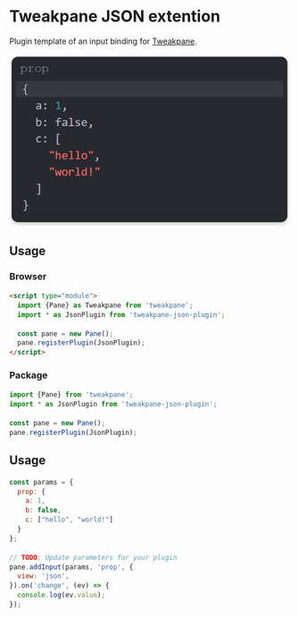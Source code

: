 # Tweakpane JSON extention
Plugin template of an input binding for [Tweakpane][tweakpane].

<img src="docs/example.jpg" />

## Usage


### Browser
```html
<script type="module">
  import {Pane} as Tweakpane from 'tweakpane';
  import * as JsonPlugin from 'tweakpane-json-plugin';

  const pane = new Pane();
  pane.registerPlugin(JsonPlugin);
</script>
```


### Package
```js
import {Pane} from 'tweakpane';
import * as JsonPlugin from 'tweakpane-json-plugin';

const pane = new Pane();
pane.registerPlugin(JsonPlugin);
```


## Usage
```js
const params = {
  prop: {
    a: 1,
    b: false, 
    c: ["hello", "world!"]
  }
};

// TODO: Update parameters for your plugin
pane.addInput(params, 'prop', {
  view: 'json',
}).on('change', (ev) => {
  console.log(ev.value);
});
```


[tweakpane]: https://github.com/cocopon/tweakpane/
